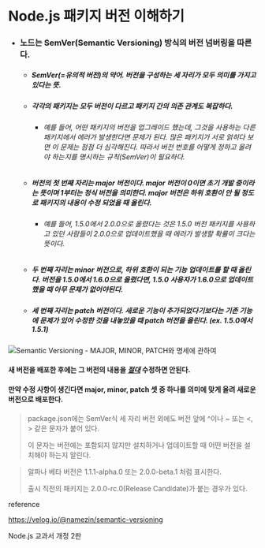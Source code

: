# Node.js 패키지 버전 이해하기



* ### 노드는 SemVer(Semantic Versioning) 방식의 버전 넘버링을 따른다.

  * ##### SemVer(=유의적 버전)의 약어. 버전을 구성하는 세 자리가 모두 의미를 가지고 있다는 뜻.

  * ##### 각각의 패키지는 모두 버전이 다르고 패키지 간의 의존 관계도 복잡하다. 

    * ###### 예를 들어, 어떤 패키지의 버전을 업그레이드 했는데, 그것을 사용하는 다른 패키지에서 에러가 발생한다면 문제가 된다.     많은 패키지가 서로 얽히다 보면 이 문제는 점점 더 심각해진다. 따라서 버전 번호를 어떻게 정하고 올려야 하는지를 명시하는 규칙(SemVer)이 필요하다.

  * ##### 버전의 첫 번째 자리는 major 버전이다. major 버전이 0이면 초기 개발 중이라는 뜻이며 1부터는 정식 버전을 의미한다. major 버전은 하위 호환이 안 될 정도로 패키지의 내용이 수정 되었을 때 올린다. 

    * ###### 예를 들어, 1.5.0에서 2.0.0으로 올렸다는 것은 1.5.0 버전 패키지를 사용하고 있던 사람들이 2.0.0으로 업데이트했을 때 에러가 발생할 확률이 크다는 뜻이다.

  * ##### 두 번째 자리는 minor 버전으로, 하위 호환이 되는 기능 업데이트를 할 때 올린다. 버전을 1.5.0에서 1.6.0으로 올렸다면, 1.5.0 사용자가 1.6.0으로 업데이트했을 때 아무 문제가 없어야된다.

  * ##### 세 번째 자리는 patch 버전이다. 새로운 기능이 추가되었다기보다는 기존 기능에 문제가 있어 수정한 것을 내놓았을 때 patch 버전을 올린다. (ex. 1.5.0에서 1.5.1)

![Semantic Versioning - MAJOR, MINOR, PATCH와 명세에 관하여](https://media.vlpt.us/images/slaslaya/post/90902503-a9ba-49e1-8167-e25613aee51b/440px-Semver.jpg)

#### 새 버전을 배포한 후에는 그 버전의 내용을 ***<u>절대</u>*** 수정하면 안된다.

#### 만약 수정 사항이 생긴다면 major, minor, patch 셋 중 하나를 의미에 맞게 올려 새로운 버전으로 배포한다.



> package.json에는 SemVer식 세 자리 버전 외에도 버전 앞에 ^이나 ~ 또는 <, > 같은 문자가 붙어 있다.
>
> 이 문자는 버전에는 포함되지 않지만 설치하거나 업데이트할 때 어떤 버전을 설치해야 하는지 알린다.



> 알파나 베타 버전은 1.1.1-alpha.0 또는 2.0.0-beta.1 처럼 표시한다. 
>
> 출시 직전의 패키지는 2.0.0-rc.0(Release Candidate)가 붙는 경우가 있다.



reference

https://velog.io/@namezin/semantic-versioning

Node.js 교과서 개정 2판

